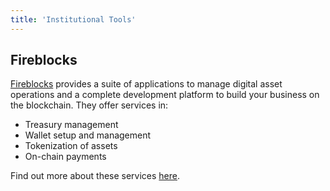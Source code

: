 ```yaml
---
title: 'Institutional Tools'
---
```


## Fireblocks

[Fireblocks](https://www.fireblocks.com/) provides a suite of applications to manage digital asset operations and a complete development platform to build your business on the blockchain. They offer services in:
- Treasury management
- Wallet setup and management
- Tokenization of assets
- On-chain payments

Find out more about these services [here](https://www.fireblocks.com/pricing/).

